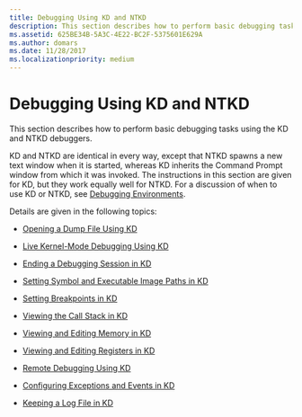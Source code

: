 ```yaml
---
title: Debugging Using KD and NTKD
description: This section describes how to perform basic debugging tasks using the KD and NTKD debuggers.
ms.assetid: 625BE34B-5A3C-4E22-BC2F-5375601E629A
ms.author: domars
ms.date: 11/28/2017
ms.localizationpriority: medium
---
```


# Debugging Using KD and NTKD


This section describes how to perform basic debugging tasks using the KD and NTKD debuggers.

KD and NTKD are identical in every way, except that NTKD spawns a new text window when it is started, whereas KD inherits the Command Prompt window from which it was invoked. The instructions in this section are given for KD, but they work equally well for NTKD. For a discussion of when to use KD or NTKD, see [Debugging Environments](debuggers-in-the-debugging-tools-for-windows-package.md).

Details are given in the following topics:

-   [Opening a Dump File Using KD](opening-a-crash-dump-file-using-kd.md)

-   [Live Kernel-Mode Debugging Using KD](performing-kernel-mode-debugging-using-kd.md)

-   [Ending a Debugging Session in KD](ending-a-debugging-session-in-kd.md)

-   [Setting Symbol and Executable Image Paths in KD](setting-symbol-and-source-paths-in-kd.md)

-   [Setting Breakpoints in KD](setting-breakpoints-in-kd.md)

-   [Viewing the Call Stack in KD](viewing-the-call-stack-in-kd.md)

-   [Viewing and Editing Memory in KD](viewing-memory--variables--and-registers-in-kd.md)

-   [Viewing and Editing Registers in KD](viewing-and-editing-registers-in-kd.md)

-   [Remote Debugging Using KD](remote-debugging-using-kd.md)

-   [Configuring Exceptions and Events in KD](configuring-exceptions-and-events-in-kd.md)

-   [Keeping a Log File in KD](keeping-a-log-file-in-kd.md)

 

 





